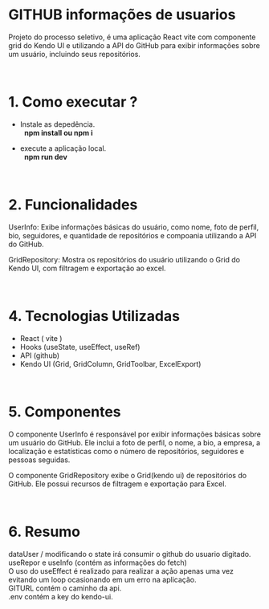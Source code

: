 # GITHUB informações de usuarios

Projeto do processo seletivo, é uma aplicação React vite com componente grid do Kendo UI e utilizando a API do GitHub para exibir informações sobre um usuário, incluindo seus repositórios.

&nbsp;
&nbsp;

# 1. Como executar ?
  * Instale  as depedência. <br>
  &nbsp;
**npm install ou npm i**

 * execute a aplicação local. <br>
 &nbsp;
 **npm run dev**
   
&nbsp;
&nbsp;


# 2. Funcionalidades

UserInfo: Exibe informações básicas do usuário, como nome, foto de perfil, bio, seguidores, e quantidade de repositórios  e compoania utilizando a API do GitHub.

GridRepository: Mostra os repositórios do usuário utilizando o Grid do Kendo UI, com filtragem e exportação ao excel.

&nbsp;
&nbsp;

# 4. Tecnologias Utilizadas
* React ( vite )
* Hooks (useState, useEffect, useRef)
* API (github)
* Kendo UI (Grid, GridColumn, GridToolbar, ExcelExport)

&nbsp;
&nbsp;

# 5. Componentes
O componente UserInfo é responsável por exibir informações básicas sobre um usuário do GitHub. Ele inclui a foto de perfil, o nome, a bio, a empresa, a localização e estatísticas como o número de repositórios, seguidores e pessoas seguidas. <br>

O componente GridRepository exibe o Grid(kendo ui) de repositórios do GitHub. Ele possui recursos de filtragem e exportação para Excel.

&nbsp;
&nbsp;

# 6. Resumo
dataUser / modificando o state irá consumir o github do usuario digitado. <br>
useRepor e useInfo (contém as informações do fetch) <br>
O uso do useEffect é realizado para realizar a ação apenas uma vez evitando um loop ocasionando em um erro na aplicação. <br>
GITURL contém o caminho da api. <br>
.env contém a key do kendo-ui. <br>

